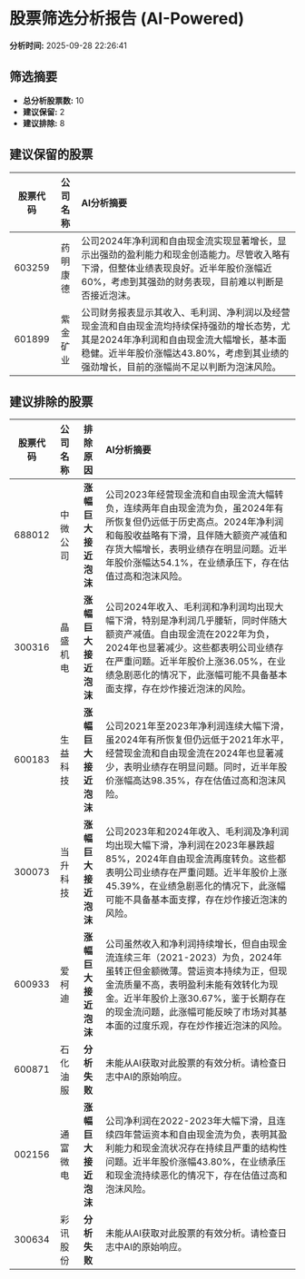 # 股票筛选分析报告 (AI-Powered)

**分析时间:** 2025-09-28 22:26:41

## 筛选摘要

- **总分析股票数:** 10
- **建议保留:** 2
- **建议排除:** 8

## 建议保留的股票

| 股票代码 | 公司名称 | AI分析摘要 |
|:---:|:---:|:---|
| 603259 | 药明康德 | 公司2024年净利润和自由现金流实现显著增长，显示出强劲的盈利能力和现金创造能力。尽管收入略有下滑，但整体业绩表现良好。近半年股价涨幅近60%，考虑到其强劲的财务表现，目前难以判断是否接近泡沫。 |
| 601899 | 紫金矿业 | 公司财务报表显示其收入、毛利润、净利润以及经营现金流和自由现金流均持续保持强劲的增长态势，尤其是2024年净利润和自由现金流大幅增长，基本面稳健。近半年股价涨幅达43.80%，考虑到其业绩的强劲增长，目前的涨幅尚不足以判断为泡沫风险。 |

## 建议排除的股票

| 股票代码 | 公司名称 | 排除原因 | AI分析摘要 |
|:---:|:---:|:---:|:---|
| 688012 | 中微公司 | **涨幅巨大接近泡沫** | 公司2023年经营现金流和自由现金流大幅转负，连续两年自由现金流为负，虽2024年有所恢复但仍远低于历史高点。2024年净利润和每股收益略有下滑，且伴随大额资产减值和存货大幅增长，表明业绩存在明显问题。近半年股价涨幅达54.1%，在业绩承压下，存在估值过高和泡沫风险。 |
| 300316 | 晶盛机电 | **涨幅巨大接近泡沫** | 公司2024年收入、毛利润和净利润均出现大幅下滑，特别是净利润几乎腰斩，同时伴随大额资产减值。自由现金流在2022年为负，2024年也显著减少。这些都表明公司业绩存在严重问题。近半年股价上涨36.05%，在业绩急剧恶化的情况下，此涨幅可能不具备基本面支撑，存在炒作接近泡沫的风险。 |
| 600183 | 生益科技 | **涨幅巨大接近泡沫** | 公司2021年至2023年净利润连续大幅下滑，虽2024年有所恢复但仍远低于2021年水平，经营现金流和自由现金流在2024年也显著减少，表明业绩存在明显问题。同时，近半年股价涨幅高达98.35%，存在估值过高和泡沫风险。 |
| 300073 | 当升科技 | **涨幅巨大接近泡沫** | 公司2023年和2024年收入、毛利润及净利润均出现大幅下滑，净利润在2023年暴跌超85%，2024年自由现金流再度转负。这些都表明公司业绩存在严重问题。近半年股价上涨45.39%，在业绩急剧恶化的情况下，此涨幅可能不具备基本面支撑，存在炒作接近泡沫的风险。 |
| 600933 | 爱柯迪 | **涨幅巨大接近泡沫** | 公司虽然收入和净利润持续增长，但自由现金流连续三年（2021-2023）为负，2024年虽转正但金额微薄。营运资本持续为正，但现金流质量不高，表明盈利未能有效转化为现金。近半年股价上涨30.67%，鉴于长期存在的现金流问题，此涨幅可能反映了市场对其基本面的过度乐观，存在炒作接近泡沫的风险。 |
| 600871 | 石化油服 | **分析失败** | 未能从AI获取对此股票的有效分析。请检查日志中AI的原始响应。 |
| 002156 | 通富微电 | **涨幅巨大接近泡沫** | 公司净利润在2022-2023年大幅下滑，且连续四年营运资本和自由现金流为负，表明其盈利能力和现金流状况存在持续且严重的结构性问题。近半年股价涨幅43.80%，在业绩承压和现金流持续恶化的情况下，存在估值过高和泡沫风险。 |
| 300634 | 彩讯股份 | **分析失败** | 未能从AI获取对此股票的有效分析。请检查日志中AI的原始响应。 |
